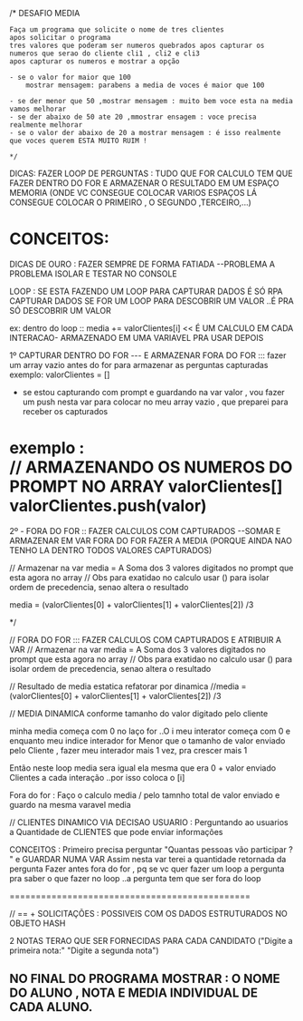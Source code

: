 
/*
    DESAFIO MEDIA

    Faça um programa que solicite o nome de tres clientes
    apos solicitar o programa
    tres valores que poderam ser numeros quebrados apos capturar os numeros que serao do cliente cli1 , cli2 e cli3
    apos capturar os numeros e mostrar a opção
   
    - se o valor for maior que 100
        mostrar mensagem: parabens a media de voces é maior que 100

    - se der menor que 50 ,mostrar mensagem : muito bem voce esta na media vamos melhorar
    - se der abaixo de 50 ate 20 ,mmostrar ensagem : voce precisa realmente melhorar
    - se o valor der abaixo de 20 a mostrar mensagem : é isso realmente que voces querem ESTA MUITO RUIM !

    */




DICAS:
  FAZER LOOP DE PERGUNTAS :
  TUDO QUE FOR CALCULO TEM QUE FAZER DENTRO DO FOR
  E ARMAZENAR O RESULTADO EM UM ESPAÇO MEMORIA (ONDE VC CONSEGUE COLOCAR VARIOS ESPAÇOS LÁ
  CONSEGUE COLOCAR O PRIMEIRO , O SEGUNDO ,TERCEIRO,...)

  CONCEITOS:
  ===============================
  DICAS DE OURO :
  FAZER SEMPRE DE FORMA FATIADA --PROBLEMA A PROBLEMA ISOLAR E TESTAR NO CONSOLE

  LOOP : SE ESTA FAZENDO UM LOOP PARA CAPTURAR DADOS É SÓ RPA CAPTURAR DADOS
  SE FOR UM LOOP PARA DESCOBRIR UM VALOR ..É PRA SÓ DESCOBRIR UM VALOR

  ex: dentro do loop :: media += valorClientes[i] << É UM CALCULO EM CADA INTERACAO- ARMAZENADO EM UMA VARIAVEL PRA USAR DEPOIS



  1º CAPTURAR DENTRO DO FOR --- E ARMAZENAR FORA DO FOR :::
  fazer um array vazio antes do for para armazenar as perguntas capturadas
  exemplo:     valorClientes = []
  - se estou capturando com prompt e guardando na var valor , 
  vou fazer um push nesta var para colocar no meu array vazio , que preparei para receber os capturados
  
  exemplo :   
  // ARMAZENANDO OS NUMEROS DO PROMPT NO ARRAY valorClientes[]
  valorClientes.push(valor)
===============================

  2º - FORA DO FOR :: FAZER CALCULOS COM CAPTURADOS --SOMAR E ARMAZENAR EM VAR 
  FORA DO FOR FAZER A MEDIA (PORQUE AINDA NAO TENHO LA DENTRO TODOS VALORES CAPTURADOS)
  
  // Armazenar na var media = A Soma dos 3 valores digitados no prompt que esta agora no array 
   // Obs para exatidao no calculo usar () para isolar ordem de precedencia, senao altera o resultado 

   media = (valorClientes[0] + valorClientes[1] + valorClientes[2]) /3


  */


  




// FORA DO FOR ::: FAZER CALCULOS COM CAPTURADOS E ATRIBUIR A VAR 
 // Armazenar na var media = A Soma dos 3 valores digitados no prompt que esta agora no array 
 // Obs para exatidao no calculo usar () para isolar ordem de precedencia, senao altera o resultado 
  
 // Resultado de media estatica refatorar por dinamica
 //media = (valorClientes[0] + valorClientes[1] + valorClientes[2]) /3

 // MEDIA DINAMICA conforme tamanho do valor digitado pelo cliente


 minha media começa com 0
no laço for ..O i meu interator começa com 0 e enquanto meu indice interador for Menor 
que o tamanho de valor enviado pelo Cliente , fazer meu interador mais 1 vez, pra crescer mais 1

Então neste loop media sera igual ela mesma que era 0 + valor enviado Clientes a cada interação ..por isso coloca o [i]

Fora do for : Faço o calculo media / pelo tamnho total de valor enviado e guardo na mesma varavel media




// CLIENTES DINAMICO VIA DECISAO USUARIO : Perguntando ao usuarios a Quantidade de CLIENTES que pode enviar informações
  
  CONCEITOS :
  Primeiro precisa perguntar "Quantas pessoas vão participar ? " e GUARDAR NUMA VAR
  Assim nesta var terei a quantidade retornada da pergunta
  Fazer antes fora do for , pq se vc quer fazer um loop a pergunta pra saber o que fazer no loop ..a pergunta tem que ser fora do loop

  ==============================================

  // == + SOLICITAÇÕES : POSSIVEIS COM OS DADOS ESTRUTURADOS NO OBJETO HASH
   
   2 NOTAS TERAO QUE SER FORNECIDAS PARA CADA CANDIDATO
   ("Digite a primeira nota:"  "Digite a segunda nota")

   NO FINAL DO PROGRAMA MOSTRAR :
   O NOME DO ALUNO , NOTA E MEDIA INDIVIDUAL DE CADA ALUNO.
   ------------------------------------------
   


